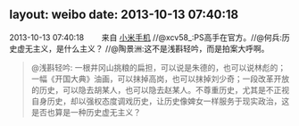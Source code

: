 layout: weibo
date: 2013-10-13 07:40:18
---
<meta name="referrer" content="no-referrer" />

2013-10-13 07:40:18  &nbsp;&nbsp;&nbsp;&nbsp;&nbsp;&nbsp; 来自 <a href="http://app.weibo.com/t/feed/22zMnn" rel="nofollow">小米手机</a>
//@xcv58_:PS高手在官方。//@何兵:历史虚无主义，是什么主义？ //@陶景洲:这不是浅斟轻吟，而是拍案大呼啊。
>  @浅斟轻吟: 一根井冈山挑粮的扁担，可以说是朱德的，也可以说林彪的；一幅《开国大典》油画，可以抹掉高岗，也可以抹掉刘少奇；一段改革开放的历史，可以隐去胡某人，也可以隐去赵某人。不尊重历史，尤其是不正视自身历史，却以强权态度调戏历史，让历史像婢女一样服务于现实政治，这是否也算是一种历史虚无主义？ ​​​
